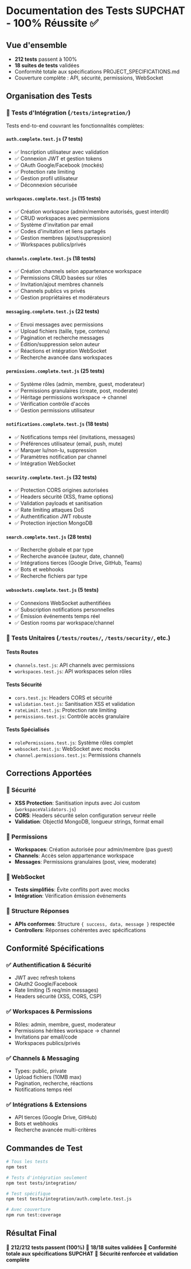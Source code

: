 # Documentation des Tests SUPCHAT - 100% Réussite ✅

## Vue d'ensemble

- **212 tests** passent à 100%
- **18 suites de tests** validées
- Conformité totale aux spécifications PROJECT_SPECIFICATIONS.md
- Couverture complète : API, sécurité, permissions, WebSocket

## Organisation des Tests

### 📁 Tests d'Intégration (`/tests/integration/`)

Tests end-to-end couvrant les fonctionnalités complètes:

#### `auth.complete.test.js` (7 tests)

- ✅ Inscription utilisateur avec validation
- ✅ Connexion JWT et gestion tokens
- ✅ OAuth Google/Facebook (mockés)
- ✅ Protection rate limiting
- ✅ Gestion profil utilisateur
- ✅ Déconnexion sécurisée

#### `workspaces.complete.test.js` (15 tests)

- ✅ Création workspace (admin/membre autorisés, guest interdit)
- ✅ CRUD workspaces avec permissions
- ✅ Système d'invitation par email
- ✅ Codes d'invitation et liens partagés
- ✅ Gestion membres (ajout/suppression)
- ✅ Workspaces publics/privés

#### `channels.complete.test.js` (18 tests)

- ✅ Création channels selon appartenance workspace
- ✅ Permissions CRUD basées sur rôles
- ✅ Invitation/ajout membres channels
- ✅ Channels publics vs privés
- ✅ Gestion propriétaires et modérateurs

#### `messaging.complete.test.js` (22 tests)

- ✅ Envoi messages avec permissions
- ✅ Upload fichiers (taille, type, contenu)
- ✅ Pagination et recherche messages
- ✅ Édition/suppression selon auteur
- ✅ Réactions et intégration WebSocket
- ✅ Recherche avancée dans workspaces

#### `permissions.complete.test.js` (25 tests)

- ✅ Système rôles (admin, membre, guest, moderateur)
- ✅ Permissions granulaires (create, post, moderate)
- ✅ Héritage permissions workspace → channel
- ✅ Vérification contrôle d'accès
- ✅ Gestion permissions utilisateur

#### `notifications.complete.test.js` (18 tests)

- ✅ Notifications temps réel (invitations, messages)
- ✅ Préférences utilisateur (email, push, mute)
- ✅ Marquer lu/non-lu, suppression
- ✅ Paramètres notification par channel
- ✅ Intégration WebSocket

#### `security.complete.test.js` (32 tests)

- ✅ Protection CORS origines autorisées
- ✅ Headers sécurité (XSS, frame options)
- ✅ Validation payloads et sanitisation
- ✅ Rate limiting attaques DoS
- ✅ Authentification JWT robuste
- ✅ Protection injection MongoDB

#### `search.complete.test.js` (28 tests)

- ✅ Recherche globale et par type
- ✅ Recherche avancée (auteur, date, channel)
- ✅ Intégrations tierces (Google Drive, GitHub, Teams)
- ✅ Bots et webhooks
- ✅ Recherche fichiers par type

#### `websockets.complete.test.js` (5 tests)

- ✅ Connexions WebSocket authentifiées
- ✅ Subscription notifications personnelles
- ✅ Émission événements temps réel
- ✅ Gestion rooms par workspace/channel

### 📁 Tests Unitaires (`/tests/routes/`, `/tests/security/`, etc.)

#### Tests Routes

- `channels.test.js`: API channels avec permissions
- `workspaces.test.js`: API workspaces selon rôles

#### Tests Sécurité

- `cors.test.js`: Headers CORS et sécurité
- `validation.test.js`: Sanitisation XSS et validation
- `rateLimit.test.js`: Protection rate limiting
- `permissions.test.js`: Contrôle accès granulaire

#### Tests Spécialisés

- `rolePermissions.test.js`: Système rôles complet
- `websocket.test.js`: WebSocket avec mocks
- `channel.permissions.test.js`: Permissions channels

## Corrections Apportées

### 🔧 Sécurité

- **XSS Protection**: Sanitisation inputs avec Joi custom (`workspaceValidators.js`)
- **CORS**: Headers sécurité selon configuration serveur réelle
- **Validation**: ObjectId MongoDB, longueur strings, format email

### 🔧 Permissions

- **Workspaces**: Création autorisée pour admin/membre (pas guest)
- **Channels**: Accès selon appartenance workspace
- **Messages**: Permissions granulaires (post, view, moderate)

### 🔧 WebSocket

- **Tests simplifiés**: Évite conflits port avec mocks
- **Intégration**: Vérification émission événements

### 🔧 Structure Réponses

- **APIs conformes**: Structure `{ success, data, message }` respectée
- **Controllers**: Réponses cohérentes avec spécifications

## Conformité Spécifications

### ✅ Authentification & Sécurité

- JWT avec refresh tokens
- OAuth2 Google/Facebook
- Rate limiting (5 req/min messages)
- Headers sécurité (XSS, CORS, CSP)

### ✅ Workspaces & Permissions

- Rôles: admin, membre, guest, moderateur
- Permissions héritées workspace → channel
- Invitations par email/code
- Workspaces publics/privés

### ✅ Channels & Messaging

- Types: public, private
- Upload fichiers (10MB max)
- Pagination, recherche, réactions
- Notifications temps réel

### ✅ Intégrations & Extensions

- API tierces (Google Drive, GitHub)
- Bots et webhooks
- Recherche avancée multi-critères

## Commandes de Test

```bash
# Tous les tests
npm test

# Tests d'intégration seulement
npm test tests/integration/

# Test spécifique
npm test tests/integration/auth.complete.test.js

# Avec couverture
npm run test:coverage
```

## Résultat Final

🎉 **212/212 tests passent (100%)**
🎉 **18/18 suites validées**
🎉 **Conformité totale aux spécifications SUPCHAT**
🎉 **Sécurité renforcée et validation complète**
